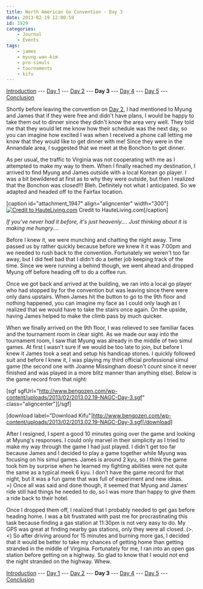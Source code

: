 ```yaml
---
title: North American Go Convention - Day 3
date: 2013-02-19 12:00:59
id: 1929
categories:
	- Journal
	- Events
tags:
	- james
	- myung-wan-kim
	- pro-simuls
	- tournaments
	- kifu
---
```


[Introduction](http://www.bengozen.com/north-american-go-convention/ "North American Go Convention!!!") --- [Day 1](http://www.bengozen.com/north-american-go-convention-day-1/ "North American Go Convention — Day 1") --- [Day 2](http://www.bengozen.com/north-american-go-convention-day-2/ "North American Go Convention — Day 2") --- **Day 3** --- [Day 4](http://www.bengozen.com/north-american-go-convention-day-4/ "North American Go Convention — Day 4") --- [Day 5](http://www.bengozen.com/north-american-go-convention-day-5/ "North American Go Convention — Day 5") --- [Conclusion](http://www.bengozen.com/north-american-go-convention-conclusion/ "North American Go Convention — Conclusion")

Shortly before leaving the convention on [Day 2](http://www.bengozen.com/north-american-go-convention-day-2/ "North American Go Convention — Day 2"), I had mentioned to Myung and James that if they were free and didn't have plans, I would be happy to take them out to dinner since they didn't know the area very well. They told me that they would let me know how their schedule was the next day, so you can imagine how excited I was when I received a phone call letting me know that they would like to get dinner with me! Since they were in the Annandale area, I suggested that we meet at the Bonchon to get dinner.

As per usual, the traffic to Virginia was not cooperating with me as I attempted to make my way to them. When I finally reached my destination, I arrived to find Myung and James outside with a local Korean go player. I was a bit bewildered at first as to why they were outside, but then I realized that the Bonchon was closed!!! Bleh. Definitely not what I anticipated. So we adapted and headed off to the Fairfax location.

[caption id="attachment_1947" align="aligncenter" width="300"][![Credit to HauteLiving.com](http://www.bengozen.com/wp-content/uploads/2013/02/bonchonwings.jpg)](http://www.bengozen.com/wp-content/uploads/2013/02/bonchonwings.jpg) Credit to HauteLiving.com[/caption]

_If you've never had it before, it's just heavenly.... Just thinking about it is making me hungry...._

Before I knew it, we were munching and chatting the night away. Time passed us by rather quickly because before we knew it it was 7:00pm and we needed to rush back to the convention. Fortunately we weren't too far away, but I did feel bad that I didn't do a better job keeping track of the time. Since we were running a behind though, we went ahead and dropped Myung off before heading off to do a coffee run.

Once we got back and arrived at the building, we ran into a local go player who had stopped by for the convention but was leaving since there were only dans upstairs. When James hit the button to go to the 9th floor and nothing happened, you can imagine my face as I could only laugh as I realized that we would have to take the stairs once again. On the upside, having James helped to make the climb pass by much quicker.

<!--more-->

When we finally arrived on the 9th floor, I was relieved to see familiar faces and the tournament room in clear sight. As we made our way into the tournament room, I saw that Myung was already in the middle of two simul games. At first I wasn't sure if we would be too late to join, but before I knew it James took a seat and setup his handicap stones. I quickly followed suit and before I knew it, I was playing my third official professional simul game (the second one with Joanne Missingham doesn't count since it never finished and was played in a more blitz manner than anything else). Below is the game record from that night:

[sgf sgfUrl="http://www.bengozen.com/wp-content/uploads/2013/02/2013.02.19-NAGC-Day-3.sgf" class="aligncenter"][/sgf]

[download label="Download Kifu"]http://www.bengozen.com/wp-content/uploads/2013/02/2013.02.19-NAGC-Day-3.sgf[/download]

After I resigned, I spent a good 10 minutes going over the game and looking at Myung's responses. I could only marvel in their simplicity as I tried to make my way through the game I had just played. I didn't get too far because James and I decided to play a game together while Myung was focusing on his simul games. James is around 2 kyu, so I think the game took him by surprise when he learned my fighting abilities were not quite the same as a typical meek 6 kyu. I don't have the game record for that night, but it was a fun game that was full of experiment and new ideas. =) Once all was said and done though, it seemed that Myung and James' ride still had things he needed to do, so I was more than happy to give them a ride back to their hotel.

Once I dropped them off, I realized that I probably needed to get gas before heading home. I was a bit frustrated with past me for procrastinating this task because finding a gas station at 11:30pm is not very easy to do. My GPS was great at finding nearby gas stations, only they were all closed. (&gt;.&lt;) So after driving around for 15 minutes and burning more gas, I decided that it would be better to take my chances of getting home than getting stranded in the middle of Virginia. Fortunately for me, I ran into an open gas station before getting on a highway. So glad to know that I would not end the night stranded on the highway. Whew.

[Introduction](http://www.bengozen.com/north-american-go-convention/ "North American Go Convention!!!") --- [Day 1](http://www.bengozen.com/north-american-go-convention-day-1/ "North American Go Convention — Day 1") --- [Day 2](http://www.bengozen.com/north-american-go-convention-day-2/ "North American Go Convention — Day 2") --- **Day 3** --- [Day 4](http://www.bengozen.com/north-american-go-convention-day-4/ "North American Go Convention — Day 4") --- [Day 5](http://www.bengozen.com/north-american-go-convention-day-5/ "North American Go Convention — Day 5") --- [Conclusion](http://www.bengozen.com/north-american-go-convention-conclusion/ "North American Go Convention — Conclusion")